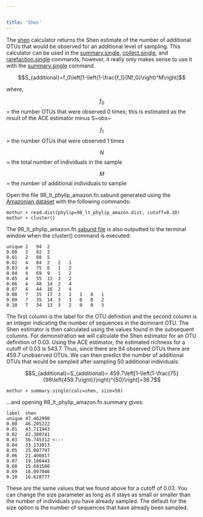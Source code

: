 ```yaml
---


title: 'Shen'
---
```

The [shen](shen) calculator returns the Shen estimate of the
number of additional OTUs that would be observed for an additional level
of sampling. This calculator can be used in the
[summary.single](summary.single),
[collect.single](collect.single), and
[rarefaction.single](rarefaction.single) commands; however,
it really only makes sense to use it with the
[summary.single](summary.single) command.

$$S_{additional}=f_0\left[1-\left(1-\frac{f_1}{Nf_0}\right)^M\right]$$

where,

$$f_0$$ = the number OTUs that were observed 0 times; this is estimated as
the result of the ACE estimator minus S~obs~

$$f_1$$ = the number OTUs that were observed 1 times

$$N$$ = the total number of individuals in the sample

$$M$$ = the number of additional individuals to sample

Open the file 98\_lt\_phylip\_amazon.fn.sabund generated using the [
Amazonian dataset](Media:AmazonData.zip) with the following
commands:

    mothur > read.dist(phylip=98_lt_phylip_amazon.dist, cutoff=0.10)
    mothur > cluster()

The 98\_lt\_phylip\_amazon.fn.[sabund file](sabund_file) is
also outputted to the terminal window when the cluster() command is
executed:

    unique 2   94  2   
    0.00   2   92  3   
    0.01   2   88  5   
    0.02   4   84  2   2   1   
    0.03   4   75  6   1   2   
    0.04   4   69  9   1   2   
    0.05   4   55  13  3   2   
    0.06   4   48  14  2   4   
    0.07   4   44  16  2   4   
    0.08   7   35  17  3   2   1   0   1   
    0.09   7   35  14  3   3   0   0   2   
    0.10   7   34  13  3   2   0   0   3   

The first column is the label for the OTU definition and the second
column is an integer indicating the number of sequences in the dominant
OTU. The Shen estimator is then calculated using the values found in the
subsequent columns. For demonstration we will calculate the Shen
estimator for an OTU definition of 0.03. Using the ACE estimator, the
estimated richness for a cutoff of 0.03 is 543.7. Thus, since there are
84 observed OTUs there are 459.7 unobserved OTUs. We can then predict
the number of additional OTUs that would be sampled after sampling 50
additional individuals:

$$S_{additional}=S_{additional}= 459.7\left[1-\left(1-\frac{75}{98\left(459.7\right)}\right)^{50}\right]=36.7$$

    mothur > summary.single(calc=shen, size=50)

\...and opening 98\_lt\_phylip\_amazon.fn.summary gives:

    label  shen
    unique 47.462990
    0.00   46.205222
    0.01   43.711943
    0.02   42.380741
    0.03   36.745312 <---
    0.04   33.133013
    0.05   25.007797
    0.06   21.406017
    0.07   19.106443
    0.08   15.681580
    0.09   16.097046
    0.10   16.628777

These are the same values that we found above for a cutoff of 0.03. You
can change the size parameter as long as it stays as small or smaller
than the number of individuals you have already sampled. The default for
the size option is the number of sequences that have already been
sampled.
